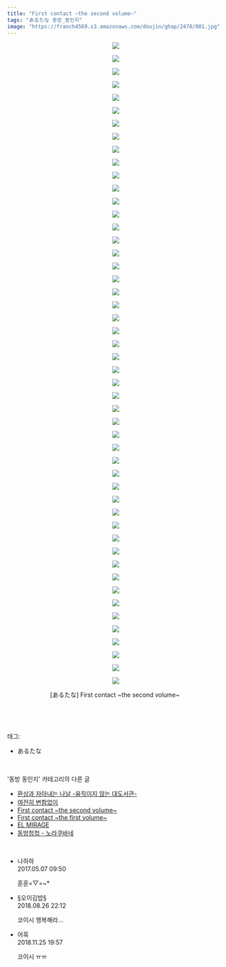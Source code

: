 ```yaml
---
title: "First contact ~the second volume~"
tags: "あるたな 동방_동인지"
image: "https://franch4569.s3.amazonaws.com/doujin/ghap/2478/001.jpg"
---
```

<div class="article">
<p style="text-align: center; clear: none; float: none;"><img src="{{ site.imgserver2 }}/ghap/2478/001.jpg"/></p>
<p style="text-align: center; clear: none; float: none;"><img src="{{ site.imgserver2 }}/ghap/2478/002.jpg"/></p>
<p style="text-align: center; clear: none; float: none;"><img src="{{ site.imgserver2 }}/ghap/2478/003.jpg"/></p>
<p style="text-align: center; clear: none; float: none;"><img src="{{ site.imgserver2 }}/ghap/2478/004.jpg"/></p>
<p style="text-align: center; clear: none; float: none;"><img src="{{ site.imgserver2 }}/ghap/2478/005.jpg"/></p>
<p style="text-align: center; clear: none; float: none;"><img src="{{ site.imgserver2 }}/ghap/2478/006.jpg"/></p>
<p style="text-align: center; clear: none; float: none;"><img src="{{ site.imgserver2 }}/ghap/2478/007.jpg"/></p>
<p style="text-align: center; clear: none; float: none;"><img src="{{ site.imgserver2 }}/ghap/2478/008.jpg"/></p>
<p style="text-align: center; clear: none; float: none;"><img src="{{ site.imgserver2 }}/ghap/2478/009.jpg"/></p>
<p style="text-align: center; clear: none; float: none;"><img src="{{ site.imgserver2 }}/ghap/2478/010.jpg"/></p>
<p style="text-align: center; clear: none; float: none;"><img src="{{ site.imgserver2 }}/ghap/2478/011.jpg"/></p>
<p style="text-align: center; clear: none; float: none;"><img src="{{ site.imgserver2 }}/ghap/2478/012.jpg"/></p>
<p style="text-align: center; clear: none; float: none;"><img src="{{ site.imgserver2 }}/ghap/2478/013.jpg"/></p>
<p style="text-align: center; clear: none; float: none;"><img src="{{ site.imgserver2 }}/ghap/2478/014.jpg"/></p>
<p style="text-align: center; clear: none; float: none;"><img src="{{ site.imgserver2 }}/ghap/2478/015.jpg"/></p>
<p style="text-align: center; clear: none; float: none;"><img src="{{ site.imgserver2 }}/ghap/2478/016.jpg"/></p>
<p style="text-align: center; clear: none; float: none;"><img src="{{ site.imgserver2 }}/ghap/2478/017.jpg"/></p>
<p style="text-align: center; clear: none; float: none;"><img src="{{ site.imgserver2 }}/ghap/2478/018.jpg"/></p>
<p style="text-align: center; clear: none; float: none;"><img src="{{ site.imgserver2 }}/ghap/2478/019.jpg"/></p>
<p style="text-align: center; clear: none; float: none;"><img src="{{ site.imgserver2 }}/ghap/2478/020.jpg"/></p>
<p style="text-align: center; clear: none; float: none;"><img src="{{ site.imgserver2 }}/ghap/2478/021.jpg"/></p>
<p style="text-align: center; clear: none; float: none;"><img src="{{ site.imgserver2 }}/ghap/2478/022.jpg"/></p>
<p style="text-align: center; clear: none; float: none;"><img src="{{ site.imgserver2 }}/ghap/2478/023.jpg"/></p>
<p style="text-align: center; clear: none; float: none;"><img src="{{ site.imgserver2 }}/ghap/2478/024.jpg"/></p>
<p style="text-align: center; clear: none; float: none;"><img src="{{ site.imgserver2 }}/ghap/2478/025.jpg"/></p>
<p style="text-align: center; clear: none; float: none;"><img src="{{ site.imgserver2 }}/ghap/2478/026.jpg"/></p>
<p style="text-align: center; clear: none; float: none;"><img src="{{ site.imgserver2 }}/ghap/2478/027.jpg"/></p>
<p style="text-align: center; clear: none; float: none;"><img src="{{ site.imgserver2 }}/ghap/2478/028.jpg"/></p>
<p style="text-align: center; clear: none; float: none;"><img src="{{ site.imgserver2 }}/ghap/2478/029.jpg"/></p>
<p style="text-align: center; clear: none; float: none;"><img src="{{ site.imgserver2 }}/ghap/2478/030.jpg"/></p>
<p style="text-align: center; clear: none; float: none;"><img src="{{ site.imgserver2 }}/ghap/2478/031.jpg"/></p>
<p style="text-align: center; clear: none; float: none;"><img src="{{ site.imgserver2 }}/ghap/2478/032.jpg"/></p>
<p style="text-align: center; clear: none; float: none;"><img src="{{ site.imgserver2 }}/ghap/2478/033.jpg"/></p>
<p style="text-align: center; clear: none; float: none;"><img src="{{ site.imgserver2 }}/ghap/2478/034.jpg"/></p>
<p style="text-align: center; clear: none; float: none;"><img src="{{ site.imgserver2 }}/ghap/2478/035.jpg"/></p>
<p style="text-align: center; clear: none; float: none;"><img src="{{ site.imgserver2 }}/ghap/2478/036.jpg"/></p>
<p style="text-align: center; clear: none; float: none;"><img src="{{ site.imgserver2 }}/ghap/2478/037.jpg"/></p>
<p style="text-align: center; clear: none; float: none;"><img src="{{ site.imgserver2 }}/ghap/2478/038.jpg"/></p>
<p style="text-align: center; clear: none; float: none;"><img src="{{ site.imgserver2 }}/ghap/2478/039.jpg"/></p>
<p style="text-align: center; clear: none; float: none;"><img src="{{ site.imgserver2 }}/ghap/2478/040.jpg"/></p>
<p style="text-align: center; clear: none; float: none;"><img src="{{ site.imgserver2 }}/ghap/2478/041.jpg"/></p>
<p style="text-align: center; clear: none; float: none;"><img src="{{ site.imgserver2 }}/ghap/2478/042.jpg"/></p>
<p style="text-align: center; clear: none; float: none;"><img src="{{ site.imgserver2 }}/ghap/2478/043.jpg"/></p>
<p style="text-align: center; clear: none; float: none;"><img src="{{ site.imgserver2 }}/ghap/2478/044.jpg"/></p>
<p style="text-align: center; clear: none; float: none;"><img src="{{ site.imgserver2 }}/ghap/2478/045.jpg"/></p>
<p style="text-align: center; clear: none; float: none;"><img src="{{ site.imgserver2 }}/ghap/2478/046.jpg"/></p>
<p style="text-align: center; clear: none; float: none;"><img src="{{ site.imgserver2 }}/ghap/2478/047.jpg"/></p>
<p style="text-align: center; clear: none; float: none;"><img src="{{ site.imgserver2 }}/ghap/2478/048.jpg"/></p>
<p style="text-align: center; clear: none; float: none;"><img src="{{ site.imgserver2 }}/ghap/2478/049.jpg"/></p>
<p style="text-align: center; clear: none; float: none;"><img src="{{ site.imgserver2 }}/ghap/2478/050.jpg"/></p>
<p style="text-align: center; clear: none; float: none;">[あるたな] First contact ~the second volume~ </p>
<p><br/></p>
</div><br/>
<div class="tagTrail">
<p>태그: </p>
<ul>
<li>あるたな</li>
</ul>
</div><br/>
<div class="another">
<p>'동방 동인지' 카테고리의 다른 글</p>
<ul>
<li><a href="/ghap_2480">환상과 자아내는 나날 -움직이지 않는 대도서관-</a></li>
<li><a href="/ghap_2479">여전히 변함없이</a></li>
<li><a href="/ghap_2478">First contact ~the second volume~</a></li>
<li><a href="/ghap_2477">First contact ~the first volume~</a></li>
<li><a href="/ghap_2476">EL MIRAGE</a></li>
<li><a href="/ghap_2475">동방청첩 - 노라쿠바네</a></li>
</ul>
</div><br/>
<div class="cb_module cb_fluid">
<div class="cb_wrt cb_profile">
<div class="comment">
<ul>
<li class="cb_thumb_off" id="comment14982551">
<div class="cb_comment_area">
<div class="cb_info_area">
<div class="cb_section">
<span class="cb_nick_name">나하하</span>
</div>
<div class="cb_section">
<span class="cb_date">2017.05.07 09:50 </span>
</div>
</div>
<div class="cb_dsc_comment">
<p class="cb_dsc">
											훈훈=▽=~*
										</p>
</div>
</div></li>
<li class="cb_thumb_off" id="comment15318143">
<div class="cb_comment_area">
<div class="cb_info_area">
<div class="cb_section">
<span class="cb_nick_name">§오이김밥§</span>
</div>
<div class="cb_section">
<span class="cb_date">2018.08.26 22:12 </span>
</div>
</div>
<div class="cb_dsc_comment">
<p class="cb_dsc">
											코이시 행복해라...
										</p>
</div>
</div></li>
<li class="cb_thumb_off" id="comment15378396">
<div class="cb_comment_area">
<div class="cb_info_area">
<div class="cb_section">
<span class="cb_nick_name">어흑</span>
</div>
<div class="cb_section">
<span class="cb_date">2018.11.25 19:57 </span>
</div>
</div>
<div class="cb_dsc_comment">
<p class="cb_dsc">
											코이시 ㅠㅠ
										</p>
</div>
</div></li>
</ul>
</div>
</div><!-- commentList close -->
</div><br/>
